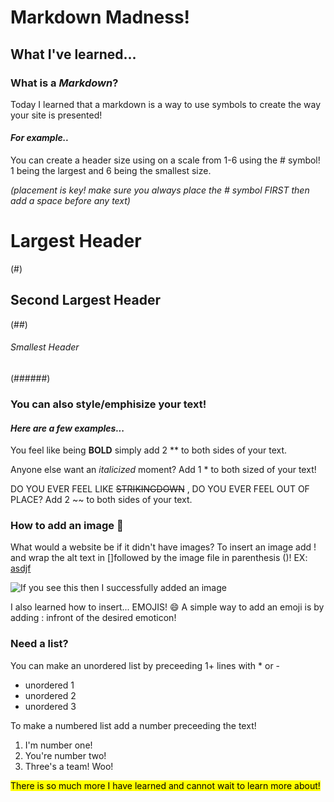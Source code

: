 # Markdown Madness!

## What I've learned...

### What is a *Markdown*?
Today I learned that a markdown is a way to use symbols to create the way your site is presented!

#### *For example..*

You can create a header size using on a scale from 1-6 using the # symbol! 1 being the largest and 6 being the smallest size. 

*(placement is key! make sure you always place the # symbol FIRST then add a space before any text)*

# Largest Header 
(#)
## Second Largest Header
(##)
###### Smallest Header
(######)

### You can also style/emphisize your text!

#### *Here are a few examples...*

You feel like being **BOLD** simply add 2 ** to both sides of your text.

Anyone else want an *italicized* moment? Add 1 * to both sized of your text!

DO YOU EVER FEEL LIKE ~~STRIKINGDOWN~~ , DO YOU EVER FEEL OUT OF PLACE? Add 2 ~~ to both sides of your text.

### How to add an image 👀

What would a website be if it didn't have images? To insert an image add ! and wrap the alt text in []followed by the image file in parenthesis ()! EX: [asdjf]()

![If you see this then I successfully added an image](https://d2kspx2x29brck.cloudfront.net/1200x675/filters:format(webp)/img/iea/yrwQvLJbON/programmer-memes.jpg)

I also learned how to insert... EMOJIS! 😄 A simple way to add an emoji is by adding : infront of the desired emoticon!


### Need a list? 

You can make an unordered list by preceeding 1+ lines with * or -
  
* unordered 1
* unordered 2
* unordered 3

To make a numbered list add a number preceeding the text!

1. I'm number one!
2. You're number two!
3. Three's a team! Woo!


<mark>There is so much more I have learned and cannot wait to learn more about!</mark>
